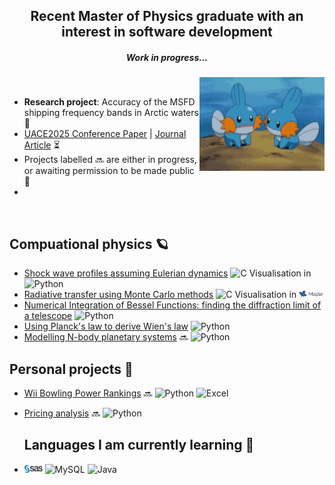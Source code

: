 ## <div align="center">Recent Master of Physics graduate with an interest in software development</div> 
##### <div align="center">Work in progress...</div> 


<img src="/Content/mudkip.gif" align="right" width="200" />

<br/> 

- **Research project**: Accuracy of the MSFD shipping frequency bands in Arctic waters 🌊
- [UACE2025 Conference Paper](/Content/Blondel_etal_UACE2025_v1.pdf) | [Journal Article](/Content/Blondel_etal_UACE2025_v1.pdf) ⏳
- Projects labelled 🔜 are either in progress, or awaiting permission to be made public 🙂
- 

<br/>



## Compuational physics 🪐
- [Shock wave profiles assuming Eulerian dynamics](https://github.com/cooperdylan19/fluid-solver)  ![C](https://img.shields.io/badge/c-%2300599C.svg?style=for-the-badge&logo=c&logoColor=white) Visualisation in ![Python](https://img.shields.io/badge/Python-3670A0?style=flat&logo=python&logoColor=ffdd54)
- [Radiative transfer using Monte Carlo methods](https://github.com/cooperdylan19/radiative-transfer)  ![C](https://img.shields.io/badge/c-%2300599C.svg?style=for-the-badge&logo=c&logoColor=white) Visualisation in <img src="/Content/Maple_logo.png" width=8% height=8%>
- [Numerical Integration of Bessel Functions: finding the diffraction limit of a telescope](https://github.com/cooperdylan19/airy-disk) ![Python](https://img.shields.io/badge/Python-3670A0?style=flat&logo=python&logoColor=ffdd54)
- [Using Planck's law to derive Wien's law](https://github.com/cooperdylan19/wiens-law) ![Python](https://img.shields.io/badge/Python-3670A0?style=flat&logo=python&logoColor=ffdd54)
- [Modelling N-body planetary systems](https://github.com/cooperdylan19/) 🔜 ![Python](https://img.shields.io/badge/Python-3670A0?style=flat&logo=python&logoColor=ffdd54)

## Personal projects 🎳
- [Wii Bowling Power Rankings](...) 🔜  ![Python](https://img.shields.io/badge/Python-3670A0?style=flat&logo=python&logoColor=ffdd54) ![Excel](https://img.shields.io/badge/Microsoft_Excel-217346?style=for-the-badge&logo=microsoft-excel&logoColor=white)
- [Pricing analysis](...) 🔜 ![Python](https://img.shields.io/badge/Python-3670A0?style=flat&logo=python&logoColor=ffdd54)

  ## Languages I am currently learning 🌱
- <img src="/Content/SAS_logo.png" width=6% height=6%> ![MySQL](https://img.shields.io/badge/mysql-4479A1.svg?style=for-the-badge&logo=mysql&logoColor=white) ![Java](https://img.shields.io/badge/java-%23ED8B00.svg?style=for-the-badge&logo=openjdk&logoColor=white)

